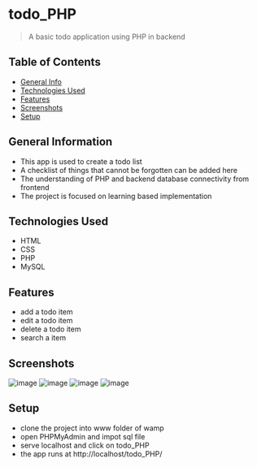 # todo_PHP
> A basic todo application using PHP in backend

## Table of Contents
* [General Info](#general-information)
* [Technologies Used](#technologies-used)
* [Features](#features)
* [Screenshots](#screenshots)
* [Setup](#setup)


## General Information
- This app is used to create a todo list
- A checklist of things that cannot be forgotten can be added here
- The understanding of PHP and backend database connectivity from frontend
- The project is focused on learning based implementation


## Technologies Used
- HTML
- CSS
- PHP
- MySQL


## Features
- add a todo item
- edit a todo item
- delete a todo item
- search a item


## Screenshots
![image](https://user-images.githubusercontent.com/81974121/133941702-cbb80e96-88ed-4227-9c5b-0a7d061785fc.png)
![image](https://user-images.githubusercontent.com/81974121/133941707-5294feda-6af1-498d-a57e-8699a3f29b72.png)
![image](https://user-images.githubusercontent.com/81974121/133941721-d743aab9-ae58-4a36-b6bb-514ce5602c46.png)
![image](https://user-images.githubusercontent.com/81974121/133941731-5ea92bb1-223f-421a-b458-ee8aacf32a64.png)



## Setup
- clone the project into www folder of wamp
- open PHPMyAdmin and impot sql file
- serve localhost and click on todo_PHP
- the app runs at http://localhost/todo_PHP/
